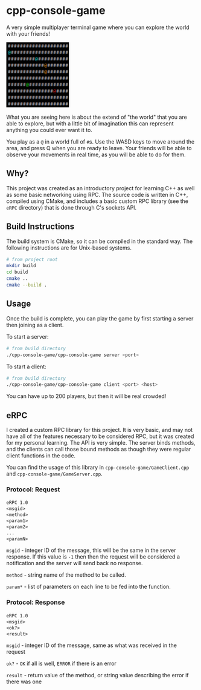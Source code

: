 # cpp-console-game

A very simple multiplayer terminal game where you can explore the world with your friends!

![demo image](/images/party.png)

What you are seeing here is about the extend of "the world" that you are able to explore, but with a little bit of imagination this can represent anything you could ever want it to.

You play as a `@` in a world full of `#`s. Use the WASD keys to move around the area, and press Q when you are ready to leave. Your friends will be able to observe your movements in real time, as you will be able to do for them.

## Why?

This project was created as an introductory project for learning C++ as well as some basic networking using RPC. The source code is written in C++, compiled using CMake, and includes a basic custom RPC library (see the `eRPC` directory) that is done through C's sockets API.

## Build Instructions

The build system is CMake, so it can be compiled in the standard way. The following instructions are for Unix-based systems.

```sh
# from project root
mkdir build
cd build
cmake ..
cmake --build .
```

## Usage

Once the build is complete, you can play the game by first starting a server then joining as a client.

To start a server:
```sh
# from build directory
./cpp-console-game/cpp-console-game server <port>
```

To start a client:
```sh
# from build directory
./cpp-console-game/cpp-console-game client <port> <host>
```

You can have up to 200 players, but then it will be real crowded!

## eRPC

I created a custom RPC library for this project. It is very basic, and may not have all of the features necessary to be considered RPC, but it was created for my personal learning. The API is very simple. The server binds methods, and the clients can call those bound methods as though they were regular client functions in the code.

You can find the usage of this library in `cpp-console-game/GameClient.cpp` and `cpp-console-game/GameServer.cpp`.

### Protocol: Request
```
eRPC 1.0
<msgid>
<method>
<param1>
<param2>
...
<paramN>
```

`msgid` - integer ID of the message, this will be the same in the server response. If this value is `-1` then then the request will be considered a notification and the server will send back no response.

`method` - string name of the method to be called.

`param*` - list of parameters on each line to be fed into the function.

### Protocol: Response
```
eRPC 1.0
<msgid>
<ok?>
<result>
```

`msgid` - integer ID of the message, same as what was received in the request

`ok?` - `OK` if all is well, `ERROR` if there is an error

`result` - return value of the method, or string value describing the error if there was one

